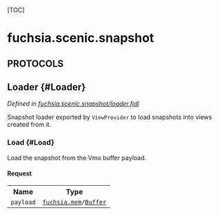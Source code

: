 [TOC]

# fuchsia.scenic.snapshot


## **PROTOCOLS**

## Loader {#Loader}
*Defined in [fuchsia.scenic.snapshot/loader.fidl](https://fuchsia.googlesource.com/fuchsia/+/master/sdk/fidl/fuchsia.scenic.snapshot/loader.fidl#12)*

 Snapshot loader exported by `ViewProvider` to load snapshots into views
 created from it.

### Load {#Load}

 Load the snapshot from the Vmo buffer payload.

#### Request
<table>
    <tr><th>Name</th><th>Type</th></tr>
    <tr>
            <td><code>payload</code></td>
            <td>
                <code><a class='link' href='../fuchsia.mem/'>fuchsia.mem</a>/<a class='link' href='../fuchsia.mem/#Buffer'>Buffer</a></code>
            </td>
        </tr></table>

















